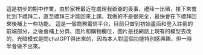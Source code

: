 這是初步的期中作業，由於家裡最近在處理我爺爺的喪事，禮拜一出殯，接下來會忙到下禮拜二，直至禮拜三才能回來上課。我做的不是很完全，最快會在下禮拜回來後補上一些功能。
這是一個商務電信平台，目前只做到初始畫面和登入註冊的前端部分，之後會補上分頁、圖片和購物欄位，圖片是找網路上現有的模型去改的，光暗模式是問chatGPT得出來的，因為本人對這個功能特別感興趣，但一時半會做不出來。
